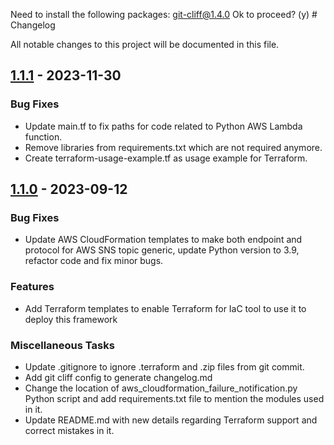 Need to install the following packages:
git-cliff@1.4.0
Ok to proceed? (y) # Changelog

All notable changes to this project will be documented in this file.


## [1.1.1] - 2023-11-30

[1.1.1]: https://github.com/abdullahkhawer/aws-failure-error-warning-termination-notification-framework/releases/tag/v1.1.1

### Bug Fixes

- Update main.tf to fix paths for code related to Python AWS Lambda function.
- Remove libraries from requirements.txt which are not required anymore.
- Create terraform-usage-example.tf as usage example for Terraform.

## [1.1.0] - 2023-09-12

[1.1.0]: https://github.com/abdullahkhawer/aws-failure-error-warning-termination-notification-framework/releases/tag/v1.1.0

### Bug Fixes

- Update AWS CloudFormation templates to make both endpoint and protocol for AWS SNS topic generic, update Python version to 3.9, refactor code and fix minor bugs.

### Features

- Add Terraform templates to enable Terraform for IaC tool to use it to deploy this framework

### Miscellaneous Tasks

- Update .gitignore to ignore .terraform and .zip files from git commit.
- Add git cliff config to generate changelog.md
- Change the location of aws_cloudformation_failure_notification.py Python script and add requirements.txt file to mention the modules used in it.
- Update README.md with new details regarding Terraform support and correct mistakes in it.
